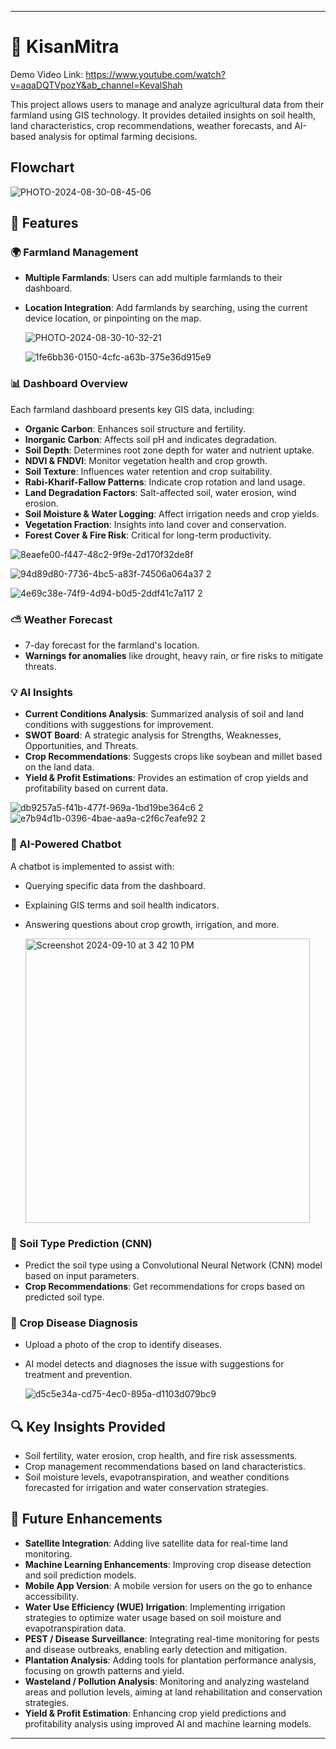 
---

# 🌾 KisanMitra

Demo Video Link:
https://www.youtube.com/watch?v=aqaDQTVpozY&ab_channel=KevalShah

This project allows users to manage and analyze agricultural data from their farmland using GIS technology. It provides detailed insights on soil health, land characteristics, crop recommendations, weather forecasts, and AI-based analysis for optimal farming decisions.

## Flowchart

  ![PHOTO-2024-08-30-08-45-06](https://github.com/user-attachments/assets/f3652c4a-2dbb-4972-a13f-99a36197d014)

## 🚀 Features

### 🌍 Farmland Management
- **Multiple Farmlands**: Users can add multiple farmlands to their dashboard.
- **Location Integration**: Add farmlands by searching, using the current device location, or pinpointing on the map.
  
  ![PHOTO-2024-08-30-10-32-21](https://github.com/user-attachments/assets/c481ce38-b321-4d8f-8d86-d09d7c28ef21)

  ![1fe6bb36-0150-4cfc-a63b-375e36d915e9](https://github.com/user-attachments/assets/7b031788-977c-4c4f-bb19-e15fcd9e6312)

  
### 📊 Dashboard Overview
Each farmland dashboard presents key GIS data, including:
- **Organic Carbon**: Enhances soil structure and fertility.
- **Inorganic Carbon**: Affects soil pH and indicates degradation.
- **Soil Depth**: Determines root zone depth for water and nutrient uptake.
- **NDVI & FNDVI**: Monitor vegetation health and crop growth.
- **Soil Texture**: Influences water retention and crop suitability.
- **Rabi-Kharif-Fallow Patterns**: Indicate crop rotation and land usage.
- **Land Degradation Factors**: Salt-affected soil, water erosion, wind erosion.
- **Soil Moisture & Water Logging**: Affect irrigation needs and crop yields.
- **Vegetation Fraction**: Insights into land cover and conservation.
- **Forest Cover & Fire Risk**: Critical for long-term productivity.

![8eaefe00-f447-48c2-9f9e-2d170f32de8f](https://github.com/user-attachments/assets/4e116689-15f4-441d-a611-9c651c6e94e3)

![94d89d80-7736-4bc5-a83f-74506a064a37 2](https://github.com/user-attachments/assets/d17bd35a-c423-4379-8ec4-1ecf235a513e)

![4e69c38e-74f9-4d94-b0d5-2ddf41c7a117 2](https://github.com/user-attachments/assets/14e18206-1f0e-4461-ad17-1ffe4cc5cda6)

### ⛅ Weather Forecast
- 7-day forecast for the farmland's location.
- **Warnings for anomalies** like drought, heavy rain, or fire risks to mitigate threats.

### 💡 AI Insights
- **Current Conditions Analysis**: Summarized analysis of soil and land conditions with suggestions for improvement.
- **SWOT Board**: A strategic analysis for Strengths, Weaknesses, Opportunities, and Threats.
- **Crop Recommendations**: Suggests crops like soybean and millet based on the land data.
- **Yield & Profit Estimations**: Provides an estimation of crop yields and profitability based on current data.

![db9257a5-f41b-477f-969a-1bd19be364c6 2](https://github.com/user-attachments/assets/d3e8640e-d1bd-47d3-8a74-32928f3a13e3)
![e7b94d1b-0396-4bae-aa9a-c2f6c7eafe92 2](https://github.com/user-attachments/assets/7a9b07fb-dbe7-4aa7-8ccd-16bb8b560728)

### 🤖 AI-Powered Chatbot
A chatbot is implemented to assist with:
- Querying specific data from the dashboard.
- Explaining GIS terms and soil health indicators.
- Answering questions about crop growth, irrigation, and more.

  <img width="455" alt="Screenshot 2024-09-10 at 3 42 10 PM" src="https://github.com/user-attachments/assets/f3dccefb-751a-4255-b0fa-70b13cddaba4">

### 🌱 Soil Type Prediction (CNN)
- Predict the soil type using a Convolutional Neural Network (CNN) model based on input parameters.
- **Crop Recommendations**: Get recommendations for crops based on predicted soil type.

### 📸 Crop Disease Diagnosis
- Upload a photo of the crop to identify diseases.
- AI model detects and diagnoses the issue with suggestions for treatment and prevention.

  ![d5c5e34a-cd75-4ec0-895a-d1103d079bc9](https://github.com/user-attachments/assets/4234f769-798e-4e5a-bec8-1d0b048ac9a6)

## 🔍 Key Insights Provided
- Soil fertility, water erosion, crop health, and fire risk assessments.
- Crop management recommendations based on land characteristics.
- Soil moisture levels, evapotranspiration, and weather conditions forecasted for irrigation and water conservation strategies.

## 🔮 Future Enhancements
- **Satellite Integration**: Adding live satellite data for real-time land monitoring.
- **Machine Learning Enhancements**: Improving crop disease detection and soil prediction models.
- **Mobile App Version**: A mobile version for users on the go to enhance accessibility.
- **Water Use Efficiency (WUE) Irrigation**: Implementing irrigation strategies to optimize water usage based on soil moisture and evapotranspiration data.
- **PEST / Disease Surveillance**: Integrating real-time monitoring for pests and disease outbreaks, enabling early detection and mitigation.
- **Plantation Analysis**: Adding tools for plantation performance analysis, focusing on growth patterns and yield.
- **Wasteland / Pollution Analysis**: Monitoring and analyzing wasteland areas and pollution levels, aiming at land rehabilitation and conservation strategies.
- **Yield & Profit Estimation**: Enhancing crop yield predictions and profitability analysis using improved AI and machine learning models.

--- 
